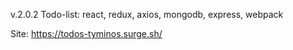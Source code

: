 v.2.0.2
Todo-list: react, redux, axios, mongodb, express, webpack

Site: https://todos-tyminos.surge.sh/
